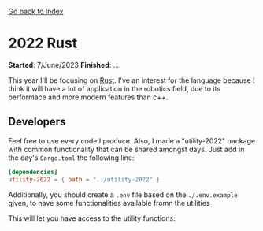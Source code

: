 [Go back to Index](../README.md)

# 2022 Rust 

**Started**: 7/June/2023
**Finished**: ...

This year I'll be focusing on [Rust][rust_website]. I've an interest for the
language because I think it will have a lot of application in the robotics
field, due to its performace and more modern features than c++. 

## Developers

Feel free to use every code I produce. Also, I made a "utility-2022" package
with common functionality that can be shared amongst days. Just add in the
day's `Cargo.toml` the following line: 

```toml
[dependencies]
utility-2022 = { path = "../utility-2022" }
```

Additionally, you should create a `.env` file based on the `./.env.example`
given, to have some functionalities available fromn the utilities

This will let you have access to the utility functions.

[rust_website]:https://www.rust-lang.org/
